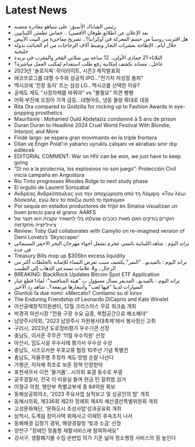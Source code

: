 # Latest News
-  رئيس الشاباك الأسبق: على نتنياهو مغادرة منصبه
-  بعد الإعلان عن (طلائع طوفان الأقصى) .. حماس تطمئن اللبنانيين
-  هل اقتربت روسيا من حسم المعركة في أوكرانيا؟.. تصريح مفاجيء من البيت الأبيض
-  خلال أيام.. الإطاحة بعشرات التجار وضبط آلاف الزجاجات من أم الخبائث بدولة خليجية
-  الثلاثاء 21 جمادى الأولى.. 12 ساعة بين صلاتي الفجر والمغرب في بريدة
-  عاجل.. مساند تكشف إمكانية رفع طلب استقدام لمكتب العمل مباشرة؟
-  2023년 '솔로지옥' 하이라이트, 시즌3 제작발표회
-  에코프로그룹 대형 수주와 성공적 IPO…"전기차 저성장 돌파"
-  멕시코에 '전장 둥지' 트는 삼성·LG...멕시코를 선택한 이유?
-  공매도 제도 "시장자체를 바꿔야" vs "불필요" 의견 팽팽
-  어획 부진에 오징어 가격 급등...대형마트, 냉동 물량 확대로 대응
-  Rita Ora compared to Godzilla for rocking up to Fashion Awards in eye-popping prosthetics
-  Mauritanie : Mohamed Ould Abdelaziz condamné à 5 ans de prison
-  Duran Duran to Headline 2024 Cruel World Festival With Blondie, Interpol, and More
-  Finde largo: se espera gran movimiento en la triple frontera
-  Dilan ve Engin Polat'ın yabancı uyruklu çalışanı ve akrabası sınır dışı edilecek
-  EDITORIAL COMMENT: War on HIV can be won, we just have to keep going
-  “Di no a la pirotecnia, los explosivos no son juego”: Protección Civil inicia campaña en Angostura
-  Rio Tinto progresses Rhodes Ridge to next study phase
-  El orgullo de Laurent Sorozabal
-  Ανδρέας Ανδρεόπουλος για την αποχώρηση από τη Λάμψη: «Του λέω: δάσκαλε, εγώ δεν το παίζω αυτό το πράγμα»
-  Por sequía en estados productores de frijol en Sinaloa visualizan un buen precio para el grano: AARFS
-  חוקרים בודקים האם מאות כוכבים שנעלמו בלי להשאיר עקבות הוא תוצר של ציוויליזציה מתקדמת
-  Review: Toby Gad collaborates with Camylio on re-imagined version of Demi Lovato’s ‘Skyscraper’
-  تراند اليوم : شاهد:اللبنانية ⁧‫نانسي عجرم‬⁩ تشعل أجواء مهرجان البحر الاحمر السينمائي‬⁩ في جدة
-  Treasury Bills mop up $305bn excess liquidity
-  تراند اليوم : بالفيديو.. "النمر" يكشف سبب تعرض النساء للإصابة بالجلطات أكثر من الرجال.. و4 علامات تستدعي الذهاب إلى الطبيب
-  BREAKING: BlackRock Updates Bitcoin Spot ETF Application
-  تراند اليوم : بالفيديو.. المديفر يسأل مسؤول ب "هيئة المنافسة": لماذا قطع غيار السيارات لدينا "فيها لعب" وأسعارها مرتفعة؟.. شاهد رد الأخير
-  Giuntoli fa due nomi: «Mercato? Contiamo su di loro»
-  The Enduring Friendship of Leonardo DiCaprio and Kate Winslet
-  아산공예창작지원센터, 12월 크리스마스 무료 워크숍 개최
-  박경귀 아산시장 “전용 구장 수요 급증, 복합공간으로 해소해야”
-  남양주시의회, ‘2023 남양주시 자원봉사대축제’에서 봉사정신 고취
-  구리시, 2023년 도로정비평가 우수기관 선정
-  충남도, 이서준 주무관 ‘11월 우수직원’ 선정
-  아산시, 임도시설 우수사례 평가서 우수상 수상
-  충남도, 시즈오카현 우호교류 협정 10주년 기념 특별전
-  충남도, 자율주행 주정차 계도·방범 순찰 나선다
-  가평군, 지자체 최초로 보훈 정책 인정받아
-  포천세무서 이전 '물거품'…시의회 표결 동수로 부결
-  공주경찰서, 전국 이·미용실 돌며 현금 턴 절취범 검거
-  이철규 의원, 행안부 특별교부세 총 84억원 확보
-  동해상공회의소, '2023 주요사업 실적보고 및 상공인의 밤' 개최
-  동해시의회, 제336회 제2차 정례회 제4차 예산결산특별위원회 개최
-  고성문화재단, ‘문화도시 조성사업’성과공유회 개최
-  삼척시, 도계읍 장미사택 화재사고 이재민 후속조치 나서
-  동해해경 김정기 경위, 해양경찰청 ‘빛과 소금’ 선정
-  양천구 "장애인 맞춤형 재활서비스에 참여하세요"
-  강서구, 생활폐기물 수집·운반업 허가 기준 넓혀 청소행정 서비스의 질 높인다
